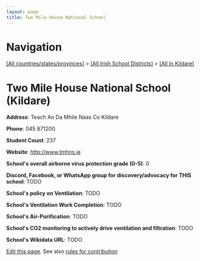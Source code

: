 ```yaml
---
layout: page
title: Two Mile House National School
---
```

# Navigation

[[All countries/states/provinces]](../../..) > [[All Irish School Districts]](../..) > [[All In Kildare]](..)

# Two Mile House National School (Kildare)

**Address**: Teach An Da Mhile Naas Co Kildare

**Phone**: 045 871200

**Student Count**: 237

**Website**: <http://www.tmhns.ie>

**School's overall airborne virus protection grade (0-5)**: 0

**Discord, Facebook, or WhatsApp group for discovery/advocacy for THIS school**: TODO

**School's policy on Ventilation**: TODO

**School's Ventilation Work Completion**: TODO

**School's Air-Purification**: TODO

**School's CO2 monitoring to actively drive ventilation and filtration**: TODO

**School's Wikidata URL**: TODO


[Edit this page](https://github.com/ventilate-schools/Ireland/edit/main/./Kildare/Two_Mile_House_National_School.md). See also [rules for contribution](../../../contribution-rules/)